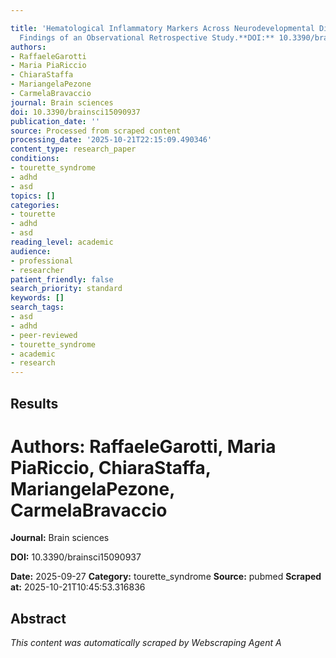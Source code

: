 ```yaml
---

title: 'Hematological Inflammatory Markers Across Neurodevelopmental Disorders: Preliminary
  Findings of an Observational Retrospective Study.**DOI:** 10.3390/brainsci15090937'
authors:
- RaffaeleGarotti
- Maria PiaRiccio
- ChiaraStaffa
- MariangelaPezone
- CarmelaBravaccio
journal: Brain sciences
doi: 10.3390/brainsci15090937
publication_date: ''
source: Processed from scraped content
processing_date: '2025-10-21T22:15:09.490346'
content_type: research_paper
conditions:
- tourette_syndrome
- adhd
- asd
topics: []
categories:
- tourette
- adhd
- asd
reading_level: academic
audience:
- professional
- researcher
patient_friendly: false
search_priority: standard
keywords: []
search_tags:
- asd
- adhd
- peer-reviewed
- tourette_syndrome
- academic
- research
---
```




## Results

# **Authors:** RaffaeleGarotti, Maria PiaRiccio, ChiaraStaffa, MariangelaPezone, CarmelaBravaccio

**Journal:** Brain sciences

**DOI:** 10.3390/brainsci15090937

**Date:** 2025-09-27
**Category:** tourette_syndrome
**Source:** pubmed
**Scraped at:** 2025-10-21T10:45:53.316836
## Abstract
*This content was automatically scraped by Webscraping Agent A*